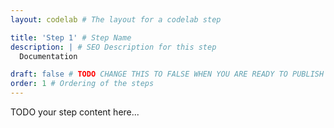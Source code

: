 ```yaml
---
layout: codelab # The layout for a codelab step

title: 'Step 1' # Step Name
description: | # SEO Description for this step
  Documentation

draft: false # TODO CHANGE THIS TO FALSE WHEN YOU ARE READY TO PUBLISH THE PAGE
order: 1 # Ordering of the steps
---
```


TODO your step content here...
